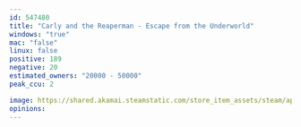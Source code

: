 ```yaml
---
id: 547480
title: "Carly and the Reaperman - Escape from the Underworld"
windows: "true"
mac: "false"
linux: false
positive: 189
negative: 20
estimated_owners: "20000 - 50000"
peak_ccu: 2

image: https://shared.akamai.steamstatic.com/store_item_assets/steam/apps/547480/header.jpg?t=1698244314
opinions:
---
```


